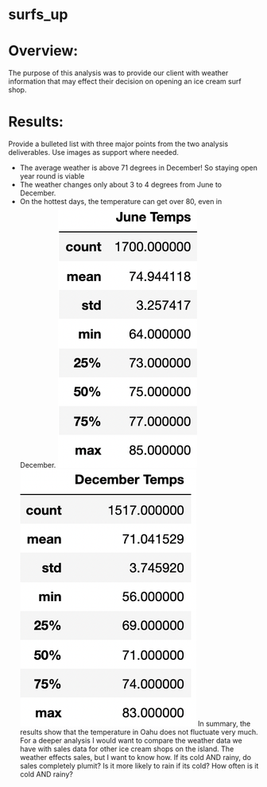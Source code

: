 # surfs_up

# Overview:
The purpose of this analysis was to provide our client with weather information that may effect their decision on opening an ice cream surf shop.
# Results: 
Provide a bulleted list with three major points from the two analysis deliverables. Use images as support where needed.
* The average weather is above 71 degrees in December! So staying open year round is viable
* The weather changes only about 3 to 4 degrees from June to December.
* On the hottest days, the temperature can get over 80, even in December.
![June](https://github.com/James-Harkin/surfs_up/blob/main/Resources/June_temps.png?) 
![December](https://github.com/James-Harkin/surfs_up/blob/main/Resources/December_temps.png?) 
In summary, the results show that the temperature in Oahu does not fluctuate very much. For a deeper analysis I would want to compare the weather data we have with sales data for other ice cream shops on the island. The weather effects sales, but I want to know how. If its cold AND rainy, do sales completely plumit? Is it more likely to rain if its cold? How often is it cold AND rainy?